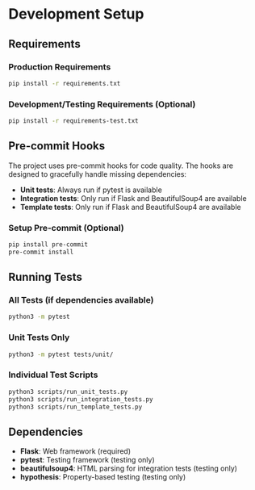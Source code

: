 # Development Setup

## Requirements

### Production Requirements
```bash
pip install -r requirements.txt
```

### Development/Testing Requirements (Optional)
```bash
pip install -r requirements-test.txt
```

## Pre-commit Hooks

The project uses pre-commit hooks for code quality. The hooks are designed to gracefully handle missing dependencies:

- **Unit tests**: Always run if pytest is available
- **Integration tests**: Only run if Flask and BeautifulSoup4 are available
- **Template tests**: Only run if Flask and BeautifulSoup4 are available

### Setup Pre-commit (Optional)
```bash
pip install pre-commit
pre-commit install
```

## Running Tests

### All Tests (if dependencies available)
```bash
python3 -m pytest
```

### Unit Tests Only
```bash
python3 -m pytest tests/unit/
```

### Individual Test Scripts
```bash
python3 scripts/run_unit_tests.py
python3 scripts/run_integration_tests.py
python3 scripts/run_template_tests.py
```

## Dependencies

- **Flask**: Web framework (required)
- **pytest**: Testing framework (testing only)
- **beautifulsoup4**: HTML parsing for integration tests (testing only)
- **hypothesis**: Property-based testing (testing only)
